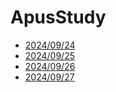 # ApusStudy

- [2024/09/24](./20240924/daily_report.md)
- [2024/09/25](./20240925/daily_report.md)
- [2024/09/26](./20240926/daily_report.md)
- [2024/09/27](./20240927/daily_report.md)